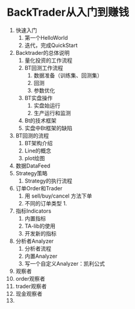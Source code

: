 # BackTrader从入门到赚钱

1. 快速入门
   1. 第一个HelloWorld
   2. 迭代，完成QuickStart
2. Backtrader的总体说明
   1. 量化投资的工作流程
   2. BT回测工作流程
      1. 数据准备（训练集、回测集）
      2. 回测
      3. 参数优化
   3. BT实盘操作
      1. 实盘始运行
      2. 生产运行和监测
   4. Bt的技术框架
   5. 实盘中Bt框架的缺陷
3. BT回测的流程
   1. BT架构介绍
   2. Line的概念
   3. plot绘图
4. 数据DataFeed
5. Strategy策略
   1. Strategy的执行流程
6. 订单Order和Trader
   1. 用 sell/buy/cancel 方法下单
   2. 不同的订单类型
      1. 
7. 指标Indicators
   1. 内置指标
   2. TA-lib的使用
   3. 开发新的指标
8. 分析者Analyzer
   1. 分析者流程
   2. 内置Analyzer
   3. 写一个自定义Analyzer：凯利公式
9.  观察者
   4. order观察者
   5. trader观察者
   6. 现金观察者
10. 

